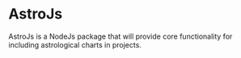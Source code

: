# AstroJs
AstroJs is a NodeJs package that will provide core functionality for including astrological charts in projects.
